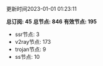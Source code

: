 更新时间2023-01-01 01:23:11

**总订阅: 45**
**总节点: 846**
**有效节点: 195**
- ssr节点: 3
- v2ray节点: 173
- trojan节点: 9
- ss节点: 10
